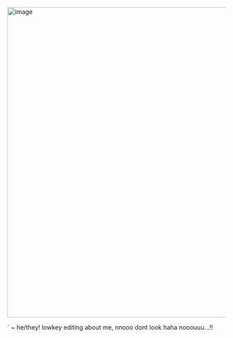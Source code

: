 <img width="1516" height="714" alt="image" src="https://github.com/user-attachments/assets/ed4b67e6-3953-44d5-bc1c-3daf1d67ae5d" />


` ~ he/they! lowkey editing about me, nnooo dont look haha nooouuu...!!





<!--
**sspacedoutz/sspacedoutz** is a ✨ _special_ ✨ repository because its `README.md` (this file) appears on your GitHub profile.

Here are some ideas to get you started:

- 🔭 I’m currently working on ...
- 🌱 I’m currently learning ...
- 👯 I’m looking to collaborate on ...
- 🤔 I’m looking for help with ...
- 💬 Ask me about ...
- 📫 How to reach me: ...
- 😄 Pronouns: ...
- ⚡ Fun fact: ...
-->
